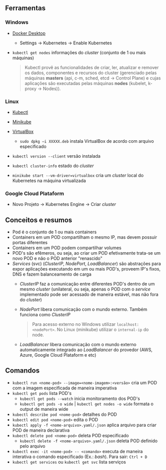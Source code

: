 ## Ferramentas

### Windows
- [Docker Desktop](https://docs.docker.com/desktop/install/windows-install/)
    - Settings -> Kubernetes -> Enable Kubernetes

- `kubectl get nodes` informações do _cluster_ (conjunto de 1 ou mais máquinas)

    >Kubectl provê as funcionalidades de criar, ler, atualizar e remover os dados, componentes e recursos do cluster (gerenciado pelas máquinas **masters** (api, c-m, sched, etcd -> Control Plane) e cujas aplicações são executadas pelas máquinas **nodes** (kubelet, k-proxy -> Nodes)).

### Linux
- [Kubectl](https://kubernetes.io/pt-br/docs/tasks/tools/install-kubectl-linux/)
- [Minikube](https://kubernetes.io/fr/docs/tasks/tools/install-minikube/)
- [VirtualBox](https://www.virtualbox.org/)
    - `sudo dpkg –i XXXXX.deb` instala VirtualBox de acordo com arquivo especificado

- `kubectl version --client` versão instalada
- `kubectl cluster-info` estado do _cluster_
- `minikube start --vm-driver=virtualbox` cria um _cluster_ local do Kubernetes na máquina virtualizada

### Google Cloud Plataform
- Novo Projeto -> Kubernetes Engine -> Criar _cluster_

## Conceitos e resumos
- Pod é o conjunto de 1 ou mais containers
- Containers em um POD compartilham o mesmo IP, mas devem possuir portas diferentes
- Containers em um POD podem compartilhar volumes
- POD's são efêmeros, ou seja, ao criar um POD efetivamente trata-se um novo POD e não o POD anterior "renascido"
- _Services_ (svc) (_ClusterIP_, _NodePort_, _LoadBalancer_) são abstrações para expor aplicações executando em um ou mais POD's, proveem IP's fixos, DNS e fazem balanceamento de carga
    - _ClusterIP_ faz a comunicação entre diferentes POD's dentro de um mesmo _cluster_ (unilateral, ou seja, apenas o POD com o _service_ implementado pode ser acessado de maneira estável, mas não fora do _cluster_)
    - _NodePort_ libera comunicação com o mundo externo. Também funciona como _ClusterIP_

        >Para acesso externo no Windows utilizar `localhost:<nodePort>`. No Linux (minikube) utilizar o `internal-ip` do node.

    - _LoadBalancer_ libera comunicação com o mundo externo automaticamente integrado ao _LoadBalancer_ do provedor (AWS, Azure, Google Cloud Plataform e etc)

## Comandos
- `kubectl run <nome-pod> --image=<nome-imagem>:<versão>` cria um POD com a imagem especificada de maneira imperativa
- `kubectl get pods` lista POD's
    - `kubectl get pods --watch` inicia monitoramento dos POD's
    - `kubectl get pods -o wide` | `kubectl get nodes -o wide` formata o output de maneira wide
- `kubectl describe pod <nome-pod>` detalhes do POD
- `kubectl edit pod <nome-pod>` edita o POD
- `kubectl apply -f <nome-arquivo>.yaml/.json` aplica arquivo para criar POD de maneira declarativa
- `kubectl delete pod <nome-pod>` deleta POD especificado
    - `kubectl delete -f <nome-arquivo>.yaml/.json` deleta POD definido pelo arquivo
- `kubectl exec -it <nome-pod> -- <comando>` executa de maneira interativa o comando especificado (Ex.: _bash_). Para sair: `Ctrl + D`
- `kubectl get services` ou `kubectl get svc` lista serviços